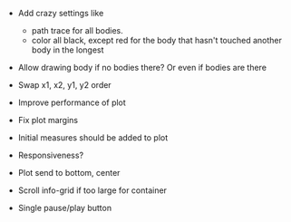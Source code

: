 - Add crazy settings like 
    - path trace for all bodies.
    - color all black, except red for the body that hasn't touched another body in the longest
- Allow drawing body if no bodies there? Or even if bodies are there
- Swap x1, x2, y1, y2 order

- Improve performance of plot
- Fix plot margins
- Initial measures should be added to plot
- Responsiveness?
- Plot send to bottom, center
- Scroll info-grid if too large for container

- Single pause/play button